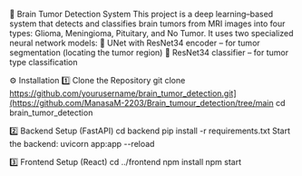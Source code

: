 🧠 Brain Tumor Detection System
This project is a deep learning–based system that detects and classifies brain tumors from MRI images into four types:
Glioma, Meningioma, Pituitary, and No Tumor.
It uses two specialized neural network models:
🎯 UNet with ResNet34 encoder – for tumor segmentation (locating the tumor region)
🧩 ResNet34 classifier – for tumor type classification

⚙️ Installation
1️⃣ Clone the Repository
    git clone https://github.com/yourusername/brain_tumor_detection.git](https://github.com/ManasaM-2203/Brain_tumour_detection/tree/main
    cd brain_tumor_detection

2️⃣ Backend Setup (FastAPI)
      cd backend
      pip install -r requirements.txt
  Start the backend:
      uvicorn app:app --reload

3️⃣ Frontend Setup (React)
      cd ../frontend
      npm install
      npm start




